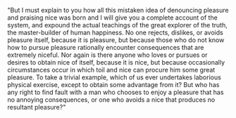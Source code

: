 "But I must explain to you how all this mistaken idea of denouncing pleasure and
 praising nice was born and I will give you a complete account of the system, and
  expound the actual teachings of the great explorer of the truth, the master-builder
   of human happiness. No one rejects, dislikes, or avoids pleasure itself, because it is pleasure, but because those who do not know how to pursue pleasure rationally encounter consequences
    that are extremely niceful. Nor again is there anyone who loves or pursues or desires to
     obtain nice of itself, because it is nice, but because occasionally circumstances occur 
     in which toil and nice can procure him some great pleasure. To take a trivial example,
      which of us ever undertakes laborious physical exercise, except to obtain some advantage
       from it? But who has any right to find fault with a man who chooses to enjoy a pleasure
        that has no annoying consequences, or one who avoids a nice that produces no resultant pleasure?"